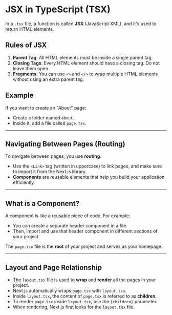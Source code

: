 # JSX in TypeScript (TSX)

In a `.tsx` file, a function is called **JSX** (JavaScript XML), and it's used to return HTML elements.

## Rules of JSX

1. **Parent Tag**: All HTML elements must be inside a single parent tag.
2. **Closing Tags**: Every HTML element should have a closing tag. Do not leave them open.
3. **Fragments**: You can use `<>` and `</>` to wrap multiple HTML elements without using an extra parent tag.

## Example

If you want to create an "About" page:
- Create a folder named `about`.
- Inside it, add a file called `page.tsx`.

---

## Navigating Between Pages (Routing)

To navigate between pages, you use **routing**.

- Use the `<Link>` tag (written in uppercase) to link pages, and make sure to import it from the Next.js library.
- **Components** are reusable elements that help you build your application efficiently.

---

## What is a Component?

A component is like a reusable piece of code. For example:
- You can create a separate header component in a file.
- Then, import and use that header component in different sections of your project.

The `page.tsx` file is the **root** of your project and serves as your homepage.

---

## Layout and Page Relationship

- The `layout.tsx` file is used to **wrap** and **render** all the pages in your project.
- Next.js automatically wraps `page.tsx` with `layout.tsx`.
- Inside `layout.tsx`, the content of `page.tsx` is referred to as **children**.
- To render `page.tsx` inside `layout.tsx`, use the `{children}` parameter.
- When rendering, Next.js first looks for the `layout.tsx` file.
